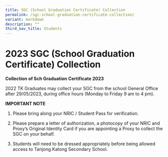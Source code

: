 ```yaml
---
title: SGC (School Graduation Certificate) Collection
permalink: /sgc-school-graduation-certificate-collection/
variant: markdown
description: ""
third_nav_title: Students
---
```

2023 SGC (School Graduation Certificate) Collection
===================================================

**Collection of Sch Graduation Certificate 2023**

2022 TK Graduates may collect your SGC from the school General Office after 29/05/2023, during office hours (Monday to Friday 9 am to 4 pm).

**IMPORTANT NOTE**

1.  Please bring along your NRIC / Student Pass for verification.
    
2.  Please prepare a letter of authorization, a photocopy of your NRIC and Proxy’s Original Identity Card if you are appointing a Proxy to collect the SGC on your behalf.
    
3.  Students will need to be dressed appropriately before being allowed access to Tanjong Katong Secondary School.